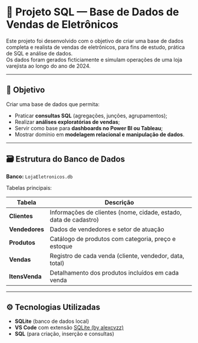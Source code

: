 # 🧩 Projeto SQL — Base de Dados de Vendas de Eletrônicos

Este projeto foi desenvolvido com o objetivo de criar uma base de dados completa e realista de vendas de eletrônicos, para fins de estudo, prática de SQL e análise de dados.  
Os dados foram gerados ficticiamente e simulam operações de uma loja varejista ao longo do ano de 2024.

---

## 🧠 Objetivo

Criar uma base de dados que permita:
- Praticar **consultas SQL** (agregações, junções, agrupamentos);
- Realizar **análises exploratórias de vendas**;
- Servir como base para **dashboards no Power BI ou Tableau**;
- Mostrar domínio em **modelagem relacional e manipulação de dados**.

---

## 🗃️ Estrutura do Banco de Dados

**Banco:** `LojaEletronicos.db`

Tabelas principais:

| Tabela | Descrição |
|--------|------------|
| **Clientes** | Informações de clientes (nome, cidade, estado, data de cadastro) |
| **Vendedores** | Dados de vendedores e setor de atuação |
| **Produtos** | Catálogo de produtos com categoria, preço e estoque |
| **Vendas** | Registro de cada venda (cliente, vendedor, data, total) |
| **ItensVenda** | Detalhamento dos produtos incluídos em cada venda |

---

## ⚙️ Tecnologias Utilizadas

- **SQLite** (banco de dados local)
- **VS Code** com extensão [SQLite (by alexcvzz)](https://marketplace.visualstudio.com/items?itemName=alexcvzz.vscode-sqlite)
- **SQL** (para criação, inserção e consultas)




